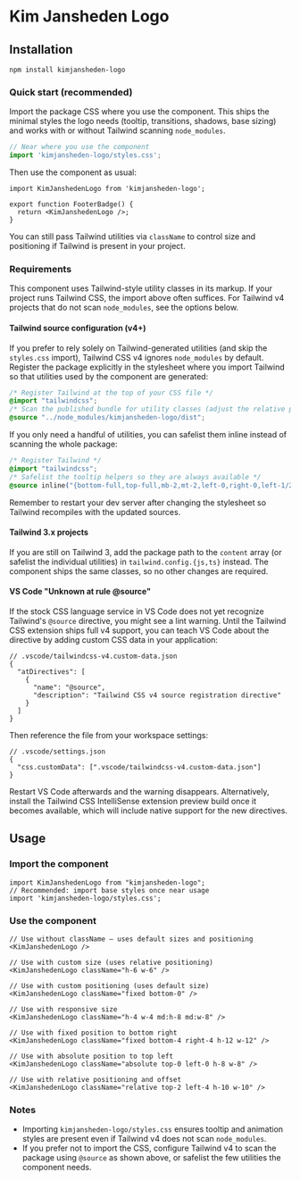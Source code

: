# Kim Jansheden Logo

## Installation

```shell
npm install kimjansheden-logo
```

### Quick start (recommended)

Import the package CSS where you use the component. This ships the minimal styles the logo needs (tooltip, transitions, shadows, base sizing) and works with or without Tailwind scanning `node_modules`.

```ts
// Near where you use the component
import 'kimjansheden-logo/styles.css';
```

Then use the component as usual:

```tsx
import KimJanshedenLogo from 'kimjansheden-logo';

export function FooterBadge() {
  return <KimJanshedenLogo />;
}
```

You can still pass Tailwind utilities via `className` to control size and positioning if Tailwind is present in your project.

### Requirements

This component uses Tailwind-style utility classes in its markup. If your project runs Tailwind CSS, the import above often suffices. For Tailwind v4 projects that do not scan `node_modules`, see the options below.

#### Tailwind source configuration (v4+)

If you prefer to rely solely on Tailwind-generated utilities (and skip the `styles.css` import), Tailwind CSS v4 ignores `node_modules` by default. Register the package explicitly in the stylesheet where you import Tailwind so that utilities used by the component are generated:

```css
/* Register Tailwind at the top of your CSS file */
@import "tailwindcss";
/* Scan the published bundle for utility classes (adjust the relative path) */
@source "../node_modules/kimjansheden-logo/dist";
```

If you only need a handful of utilities, you can safelist them inline instead of scanning the whole package:

```css
/* Register Tailwind */
@import "tailwindcss";
/* Safelist the tooltip helpers so they are always available */
@source inline("{bottom-full,top-full,mb-2,mt-2,left-0,right-0,left-1/2,-translate-x-1/2}");
```

Remember to restart your dev server after changing the stylesheet so Tailwind recompiles with the updated sources.

#### Tailwind 3.x projects

If you are still on Tailwind 3, add the package path to the `content` array (or safelist the individual utilities) in `tailwind.config.{js,ts}` instead. The component ships the same classes, so no other changes are required.

#### VS Code "Unknown at rule @source"

If the stock CSS language service in VS Code does not yet recognize Tailwind's `@source` directive, you might see a lint warning. Until the Tailwind CSS extension ships full v4 support, you can teach VS Code about the directive by adding custom CSS data in your application:

```jsonc
// .vscode/tailwindcss-v4.custom-data.json
{
  "atDirectives": [
    {
      "name": "@source",
      "description": "Tailwind CSS v4 source registration directive"
    }
  ]
}
```

Then reference the file from your workspace settings:

```jsonc
// .vscode/settings.json
{
  "css.customData": [".vscode/tailwindcss-v4.custom-data.json"]
}
```

Restart VS Code afterwards and the warning disappears. Alternatively, install the Tailwind CSS IntelliSense extension preview build once it becomes available, which will include native support for the new directives.

## Usage

### Import the component

```tsx
import KimJanshedenLogo from "kimjansheden-logo";
// Recommended: import base styles once near usage
import 'kimjansheden-logo/styles.css';
```

### Use the component

```tsx
// Use without className – uses default sizes and positioning
<KimJanshedenLogo />

// Use with custom size (uses relative positioning)
<KimJanshedenLogo className="h-6 w-6" />

// Use with custom positioning (uses default size)
<KimJanshedenLogo className="fixed bottom-0" />

// Use with responsive size
<KimJanshedenLogo className="h-4 w-4 md:h-8 md:w-8" />

// Use with fixed position to bottom right
<KimJanshedenLogo className="fixed bottom-4 right-4 h-12 w-12" />

// Use with absolute position to top left
<KimJanshedenLogo className="absolute top-0 left-0 h-8 w-8" />

// Use with relative positioning and offset
<KimJanshedenLogo className="relative top-2 left-4 h-10 w-10" />
```

### Notes

- Importing `kimjansheden-logo/styles.css` ensures tooltip and animation styles are present even if Tailwind v4 does not scan `node_modules`.
- If you prefer not to import the CSS, configure Tailwind v4 to scan the package using `@source` as shown above, or safelist the few utilities the component needs.
